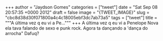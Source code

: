 
+++
author = "Jaydson Gomes"
categories = ["tweet"]
date = "Sat Sep 08 20:57:35 +0000 2012"
draft = false
image = "{TWEET_IMAGE}"
slug = "cbc8d38d30f071800a4c4c18005ebf3dc7ab73a5"
tags = ["tweet"]
title = """A última vez q eu vi a Pe..."""
+++
A última vez q eu vi a Penelope Nova ela tava falando de sexo e punk rock. Agora ta dançando a 'dança do arrocha" Dafuq?
